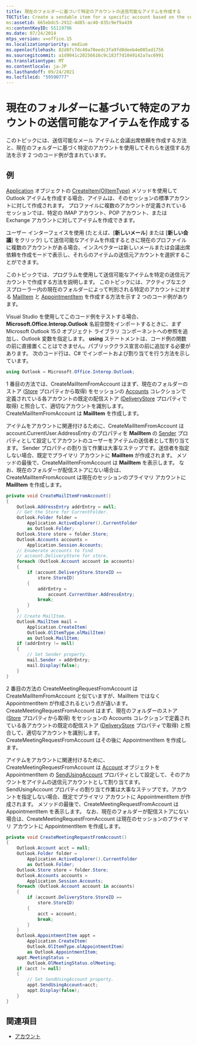 ```yaml
---
title: 現在のフォルダーに基づいて特定のアカウントの送信可能なアイテムを作成する
TOCTitle: Create a sendable item for a specific account based on the current folder
ms:assetid: 665ebdc5-2912-4d85-ac40-835c9ef9a439
ms:contentKeyID: 55119796
ms.date: 07/24/2014
mtps_version: v=office.15
ms.localizationpriority: medium
ms.openlocfilehash: 82d8fc7dc40a70eedc3fa9fd0deeb4e005ad1756
ms.sourcegitcommit: a1d9041c20256616c9c183f7d1049142a7ac6991
ms.translationtype: MT
ms.contentlocale: ja-JP
ms.lasthandoff: 09/24/2021
ms.locfileid: "59590777"
---
```

# <a name="create-a-sendable-item-for-a-specific-account-based-on-the-current-folder"></a>現在のフォルダーに基づいて特定のアカウントの送信可能なアイテムを作成する

このトピックには、送信可能なメール アイテムと会議出席依頼を作成する方法と、現在のフォルダーに基づく特定のアカウントを使用してそれらを送信する方法を示す 2 つのコード例が含まれています。

## <a name="example"></a>例

[Application](https://msdn.microsoft.com/library/bb610587\(v=office.15\)) オブジェクトの [CreateItem(OlItemType)](https://msdn.microsoft.com/library/bb646615\(v=office.15\)) メソッドを使用して Outlook アイテムを作成する場合、アイテムは、そのセッションの標準アカウントに対して作成されます。 プロファイルに複数のアカウントが定義されているセッションでは、特定の IMAP アカウント、POP アカウント、または Exchange アカウントに対してアイテムを作成できます。 

ユーザー インターフェイスを使用 (たとえば、[**新しいメール**] または [**新しい会議**] をクリック) して送信可能なアイテムを作成するときに現在のプロファイルに複数のアカウントがある場合、インスペクターは新しいメールまたは会議出席依頼を作成モードで表示し、それらのアイテムの送信元アカウントを選択することができます。 

このトピックでは、プログラムを使用して送信可能なアイテムを特定の送信元アカウントで作成する方法を説明します。 このトピックには、アクティブなエクスプローラー内の現在のフォルダーによって判別される特定のアカウントに対する [MailItem](https://msdn.microsoft.com/library/bb643865\(v=office.15\)) と [AppointmentItem](https://msdn.microsoft.com/library/bb645611\(v=office.15\)) を作成する方法を示す 2 つのコード例があります。

Visual Studio を使用してこのコード例をテストする場合、**Microsoft.Office.Interop.Outlook** 名前空間をインポートするときに、まず Microsoft Outlook 15.0 オブジェクト ライブラリ コンポーネントへの参照を追加し、Outlook 変数を指定します。 **using** ステートメントは、コード例の関数の前に直接置くことはできません。パブリッククラス宣言の前に追加する必要があります。 次のコード行は、C\# でインポートおよび割り当てを行う方法を示しています。

```csharp
using Outlook = Microsoft.Office.Interop.Outlook;
```

1 番目の方法では、CreateMailItemFromAccount はまず、現在のフォルダーのストア ([Store](https://msdn.microsoft.com/library/bb612742\(v=office.15\)) プロパティから取得) をセッションの [Accounts](https://msdn.microsoft.com/library/bb646328\(v=office.15\)) コレクションで定義されている各アカウントの既定の配信ストア ([DeliveryStore](https://msdn.microsoft.com/library/ff185090\(v=office.15\)) プロパティで取得) と照合して、適切なアカウントを識別します。 CreateMailItemFromAccount は **MailItem** を作成します。 

アイテムをアカウントに関連付けるために、CreateMailItemFromAccount は account.CurrentUser.AddressEntry のプロパティを **MailItem** の [Sender](https://msdn.microsoft.com/library/ff184720\(v=office.15\)) プロパティとして設定してアカウントのユーザーをアイテムの送信者として割り当てます。 Sender プロパティの割り当て作業は大事なステップです。送信者を指定しない場合、既定でプライマリ アカウントに **MailItem** が作成されます。 メソッドの最後で、CreateMailItemFromAccount は **MailItem** を表示します。 なお、現在のフォルダーが配信ストアにない場合は、CreateMailItemFromAccount は現在のセッションのプライマリ アカウントに **MailItem** を作成します。

```csharp
private void CreateMailItemFromAccount()
{
    Outlook.AddressEntry addrEntry = null;
    // Get the Store for CurrentFolder.
    Outlook.Folder folder =
        Application.ActiveExplorer().CurrentFolder 
        as Outlook.Folder;
    Outlook.Store store = folder.Store;
    Outlook.Accounts accounts =
        Application.Session.Accounts;
    // Enumerate accounts to find
    // account.DeliveryStore for store.
    foreach (Outlook.Account account in accounts)
    {
        if (account.DeliveryStore.StoreID == 
            store.StoreID)
        {
            addrEntry =
                account.CurrentUser.AddressEntry;
            break;
        }
    }
    // Create MailItem.
    Outlook.MailItem mail =
        Application.CreateItem(
        Outlook.OlItemType.olMailItem)
        as Outlook.MailItem;
    if (addrEntry != null)
    {
        // Set Sender property.
        mail.Sender = addrEntry;
        mail.Display(false);
    }
}
```

2 番目の方法の CreateMeetingRequestFromAccount は CreateMailItemFromAccount と似ていますが、MailItem ではなく AppointmentItem が作成されるという点が違います。 CreateMeetingRequestFromAccount はまず、現在のフォルダーのストア ([Store](https://msdn.microsoft.com/library/bb612742\(v=office.15\)) プロパティから取得) をセッションの Accounts コレクションで定義されている各アカウントの既定の配信ストア ([DeliveryStore](https://msdn.microsoft.com/library/ff185090\(v=office.15\)) プロパティで取得) と照合して、適切なアカウントを識別します。 CreateMeetingRequestFromAccount はその後に AppointmentItem を作成します。 

アイテムをアカウントに関連付けるために、CreateMeetingRequestFromAccount は [Account](https://msdn.microsoft.com/library/bb645103\(v=office.15\)) オブジェクトを AppointmentItem の [SendUsingAccount](https://msdn.microsoft.com/library/bb610680\(v=office.15\)) プロパティとして設定して、そのアカウントをアイテムの送信元アカウントとして割り当てます。 SendUsingAccount プロパティの割り当て作業は大事なステップです。アカウントを指定しない場合、既定でプライマリ アカウントに AppointmentItem が作成されます。 メソッドの最後で、CreateMeetingRequestFromAccount は AppointmentItem を表示します。 なお、現在のフォルダーが配信ストアにない場合は、CreateMeetingRequestFromAccount は現在のセッションのプライマリ アカウントに AppointmentItem を作成します。

```csharp
private void CreateMeetingRequestFromAccount()
{
    Outlook.Account acct = null;
    Outlook.Folder folder =
        Application.ActiveExplorer().CurrentFolder
        as Outlook.Folder;
    Outlook.Store store = folder.Store;
    Outlook.Accounts accounts =
        Application.Session.Accounts;
    foreach (Outlook.Account account in accounts)
    {
        if (account.DeliveryStore.StoreID ==
            store.StoreID)
        {
            acct = account;
            break;
        }
    }
    Outlook.AppointmentItem appt =
        Application.CreateItem(
        Outlook.OlItemType.olAppointmentItem)
        as Outlook.AppointmentItem;
    appt.MeetingStatus = 
        Outlook.OlMeetingStatus.olMeeting;
    if (acct != null)
    {
        // Set SendUsingAccount property.
        appt.SendUsingAccount=acct;
        appt.Display(false);
    }
}
```

## <a name="see-also"></a>関連項目

- [アカウント](accounts.md)

